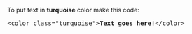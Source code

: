 To put text in <b>turquoise</b> color make this code:
<pre>&lt;color class="turquoise"&gt;<b>Text goes here!</b>&lt;/color&gt;</pre>
